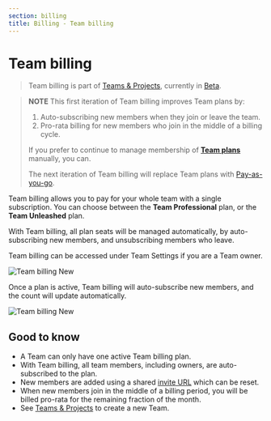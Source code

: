 ```yaml
---
section: billing
title: Billing - Team billing
---
```


<script context="module">
  export const prerender = true;
</script>

# Team billing

> Team billing is part of [Teams & Projects](/docs/configure), currently in [Beta](/docs/help/public-roadmap/release-cycle).

> **NOTE**
> This first iteration of Team billing improves Team plans by:
>
> 1. Auto-subscribing new members when they join or leave the team.
> 2. Pro-rata billing for new members who join in the middle of a billing cycle.
>
> If you prefer to continue to manage membership of [**Team plans**](/docs/configure/billing/team-billing) manually, you can.
>
> The next iteration of Team billing will replace Team plans with [Pay-as-you-go](/docs/configure/billing/pay-as-you-go).

Team billing allows you to pay for your whole team with a single subscription. You can choose between the **Team Professional** plan, or the **Team Unleashed** plan.

With Team billing, all plan seats will be managed automatically, by auto-subscribing new members, and unsubscribing members who leave.

Team billing can be accessed under Team Settings if you are a Team owner.

![Team billing New](../../../static/images/docs/team-billing-new.png)

Once a plan is active, Team billing will auto-subscribe new members, and the count will update automatically.

![Team billing New](../../../static/images/docs/team-billing-subscribed.png)

## Good to know

- A Team can only have one active Team billing plan.
- With Team billing, all team members, including owners, are auto-subscribed to the plan.
- New members are added using a shared [invite URL](/docs/configure#add-members-to-a-team) which can be reset.
- When new members join in the middle of a billing period, you will be billed pro-rata for the remaining fraction of the month.
- See [Teams & Projects](/docs/configure) to create a new Team.
